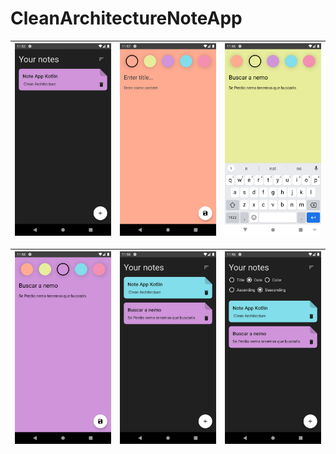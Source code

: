 # CleanArchitectureNoteApp

| ![ScreenShots](docs/1.png) | ![ScreenShots](docs/3.png) | ![ScreenShots](docs/4.png) |
|----------------------------|----------------------------|----------------------------|

| ![ScreenShots](docs/5.png) | ![ScreenShots](docs/6.png) | ![ScreenShots](docs/7.png) |
|----------------------------|----------------------------|----------------------------|